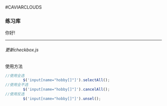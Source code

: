 #CAVIARCLOUDS
### 练习库

你好!

------

###### 更新checkbox.js

使用方法

```js
//使用全选
        $('input[name="hobby[]"]').selectAll();
//使用全不选
        $('input[name="hobby[]"]').cancelAll();
//使用反选
        $('input[name="hobby[]"]').unsel();
```



